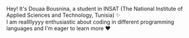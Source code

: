 
Hey! It's Douaa Bousnina, a student in INSAT (The National Institute of Applied Sciences and Technology, Tunisia) ✨ 
<br>
I am reallllyyyy enthusiastic about coding in different programming languages and I'm eager to learn more ❤️



<!---
douaabousnina/douaabousnina is a ✨ special ✨ repository because its `README.md` (this file) appears on your GitHub profile.
You can click the Preview link to take a look at your changes.
--->
